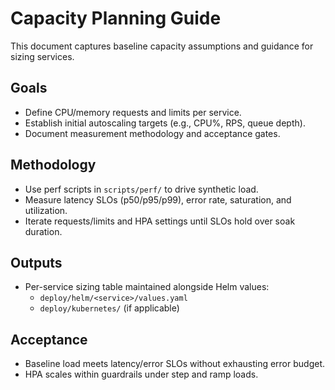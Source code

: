 # Capacity Planning Guide

This document captures baseline capacity assumptions and guidance for sizing services.

## Goals
- Define CPU/memory requests and limits per service.
- Establish initial autoscaling targets (e.g., CPU%, RPS, queue depth).
- Document measurement methodology and acceptance gates.

## Methodology
- Use perf scripts in `scripts/perf/` to drive synthetic load.
- Measure latency SLOs (p50/p95/p99), error rate, saturation, and utilization.
- Iterate requests/limits and HPA settings until SLOs hold over soak duration.

## Outputs
- Per-service sizing table maintained alongside Helm values:
  - `deploy/helm/<service>/values.yaml`
  - `deploy/kubernetes/` (if applicable)

## Acceptance
- Baseline load meets latency/error SLOs without exhausting error budget.
- HPA scales within guardrails under step and ramp loads.

